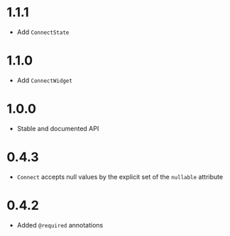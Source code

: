 # 1.1.1
* Add `ConnectState`

# 1.1.0
* Add `ConnectWidget`

# 1.0.0
* Stable and documented API

# 0.4.3
* `Connect` accepts null values by the explicit set of the `nullable` attribute

# 0.4.2
* Added `@required` annotations
